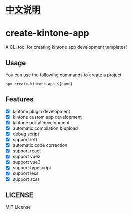 # [中文说明](https://cybozudev.kf5.com/hc/kb/article/1520851/)

# create-kintone-app

A CLI tool for creating kintone app development templates!

## Usage

You can use the following commands to create a project

```
npx create-kintone-app ${name}
```

## Features

- [x] kintone plugin development
- [x] kintone custom app development
- [x] kintone portal development
- [x] automatic compilation & upload
- [x] debug script
- [x] support ie11
- [x] automatic code correction
- [x] support react
- [x] support vue2
- [x] support vue3
- [x] support typescript
- [x] support less
- [x] support scss

## LICENSE

MIT License
